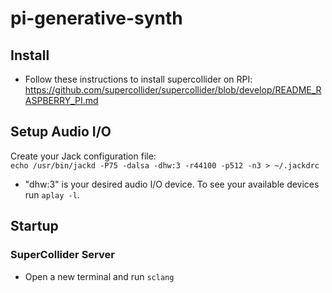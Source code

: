 # pi-generative-synth

## Install
- Follow these instructions to install supercollider on RPI: https://github.com/supercollider/supercollider/blob/develop/README_RASPBERRY_PI.md

## Setup Audio I/O
Create your Jack configuration file:<br/>
```echo /usr/bin/jackd -P75 -dalsa -dhw:3 -r44100 -p512 -n3 > ~/.jackdrc```
- "dhw:3" is your desired audio I/O device. To see your available devices run ```aplay -l```.

## Startup
### SuperCollider Server
- Open a new terminal and run ```sclang```
